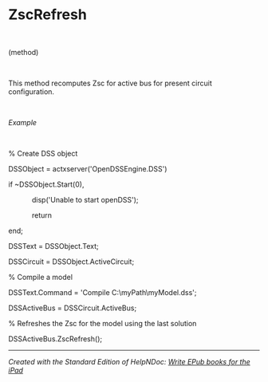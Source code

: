 # ZscRefresh

&nbsp;

(method)

&nbsp;

This method recomputes Zsc for active bus for present circuit configuration.

&nbsp;

*Example*

&nbsp;

% Create DSS object

DSSObject = actxserver('OpenDSSEngine.DSS')

if ~DSSObject.Start(0),

&nbsp; &nbsp; &nbsp; &nbsp; &nbsp; &nbsp; disp('Unable to start openDSS');

&nbsp; &nbsp; &nbsp; &nbsp; &nbsp; &nbsp; return

end;

DSSText = DSSObject.Text;

DSSCircuit = DSSObject.ActiveCircuit;

% Compile a model &nbsp; &nbsp;

DSSText.Command = 'Compile C:\\myPath\\myModel.dss';

DSSActiveBus = DSSCircuit.ActiveBus;

% Refreshes the Zsc for the model using the last solution

DSSActiveBus.ZscRefresh();

***
_Created with the Standard Edition of HelpNDoc: [Write EPub books for the iPad](<https://www.helpndoc.com/create-epub-ebooks>)_
